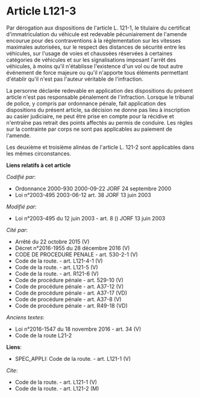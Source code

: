 # Article L121-3

Par dérogation aux dispositions de l'article L. 121-1, le titulaire du certificat d'immatriculation du véhicule est redevable
pécuniairement de l'amende encourue pour des contraventions à la réglementation sur les vitesses maximales autorisées, sur le
respect des distances de sécurité entre les véhicules, sur l'usage de voies et chaussées réservées à certaines catégories de
véhicules et sur les signalisations imposant l'arrêt des véhicules, à moins qu'il n'établisse l'existence d'un vol ou de tout
autre événement de force majeure ou qu'il n'apporte tous éléments permettant d'établir qu'il n'est pas l'auteur véritable de
l'infraction.

La personne déclarée redevable en application des dispositions du présent article n'est pas responsable pénalement de
l'infraction. Lorsque le tribunal de police, y compris par ordonnance pénale, fait application des dispositions du présent
article, sa décision ne donne pas lieu à inscription au casier judiciaire, ne peut être prise en compte pour la récidive et
n'entraîne pas retrait des points affectés au permis de conduire. Les règles sur la contrainte par corps ne sont pas
applicables au paiement de l'amende.

Les deuxième et troisième alinéas de l'article L. 121-2 sont applicables dans les mêmes circonstances.

**Liens relatifs à cet article**

_Codifié par_:

  - Ordonnance 2000-930 2000-09-22 JORF 24 septembre 2000
  - Loi n°2003-495 2003-06-12 art. 38 JORF 13 juin 2003

_Modifié par_:

  - Loi n°2003-495 du 12 juin 2003 - art. 8 () JORF 13 juin 2003

_Cité par_:

  - Arrêté du 22 octobre 2015 (V)
  - Décret n°2016-1955 du 28 décembre 2016 (V)
  - CODE DE PROCEDURE PENALE - art. 530-2-1 (V)
  - Code de la route. - art. L121-4-1 (V)
  - Code de la route. - art. L121-5 (V)
  - Code de la route. - art. R121-6 (V)
  - Code de procédure pénale - art. 529-10 (V)
  - Code de procédure pénale - art. A37-12 (V)
  - Code de procédure pénale - art. A37-17 (VD)
  - Code de procédure pénale - art. A37-8 (V)
  - Code de procédure pénale - art. R49-18 (VD)

_Anciens textes_:

  - Loi n°2016-1547 du 18 novembre 2016 - art. 34 (V)
  - Code de la route L21-2

**Liens**:

  - SPEC_APPLI: Code de la route. - art. L121-1 (V)

_Cite_:

  - Code de la route. - art. L121-1 (V)
  - Code de la route. - art. L121-2 (M)

